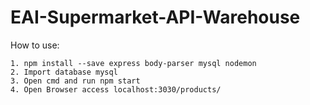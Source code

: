 # EAI-Supermarket-API-Warehouse

How to use:
	
	1. npm install --save express body-parser mysql nodemon
	2. Import database mysql
	3. Open cmd and run npm start	
	4. Open Browser access localhost:3030/products/
	

